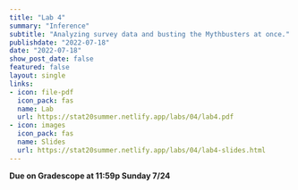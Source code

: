 ```yaml
---
title: "Lab 4"
summary: "Inference"
subtitle: "Analyzing survey data and busting the Mythbusters at once."
publishdate: "2022-07-18"
date: "2022-07-18"
show_post_date: false
featured: false
layout: single
links:
- icon: file-pdf
  icon_pack: fas
  name: Lab
  url: https://stat20summer.netlify.app/labs/04/lab4.pdf
- icon: images
  icon_pack: fas
  name: Slides
  url: https://stat20summer.netlify.app/labs/04/lab4-slides.html
---
```


**Due on Gradescope at 11:59p Sunday 7/24**


